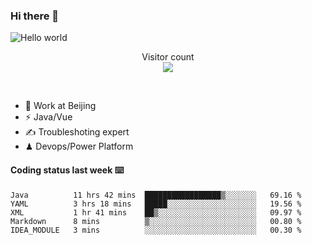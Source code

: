 ### Hi there 👋

<img src="https://raw.githubusercontent.com/sagar-viradiya/sagar-viradiya/master/resources/banner.png" alt="Hello world">
<p align="center"> 
  Visitor count<br/>
  <img src="https://profile-counter.glitch.me/youszoe/count.svg" />
</p>
<br/>

- 🍻 Work at Beijing 
- ⚡  Java/Vue
- ✍️  Troubleshoting expert
- ♟  Devops/Power Platform 

#### Coding status last week ⌨️

<!--START_SECTION:waka-->
```text
Java          11 hrs 42 mins  █████████████████▒░░░░░░░   69.16 % 
YAML          3 hrs 18 mins   █████░░░░░░░░░░░░░░░░░░░░   19.56 % 
XML           1 hr 41 mins    ██▒░░░░░░░░░░░░░░░░░░░░░░   09.97 % 
Markdown      8 mins          ▒░░░░░░░░░░░░░░░░░░░░░░░░   00.80 % 
IDEA_MODULE   3 mins          ░░░░░░░░░░░░░░░░░░░░░░░░░   00.30 % 
```
<!--END_SECTION:waka-->

<br/>
<center><img src="http://ghchart.rshah.org/409ba5/yousazoe" alt="" /></center>


